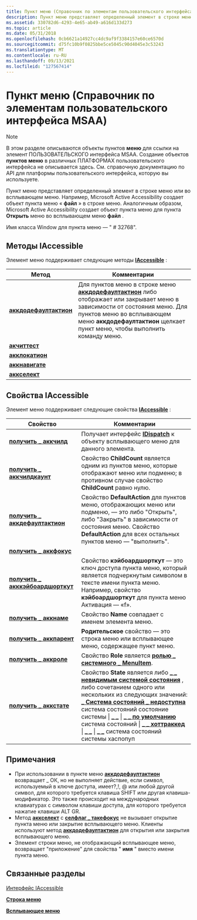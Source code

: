 ```yaml
---
title: Пункт меню (Справочник по элементам пользовательского интерфейса MSAA)
description: Пункт меню представляет определенный элемент в строке меню или во всплывающем меню.
ms.assetid: 330782d6-4293-4e65-ab49-a616d133d273
ms.topic: article
ms.date: 05/31/2018
ms.openlocfilehash: 0cb6621a14927cc4dc9af9f3384157e60ce6570d
ms.sourcegitcommit: d75fc10b9f0825bbe5ce5045c90d4045e3c53243
ms.translationtype: MT
ms.contentlocale: ru-RU
ms.lasthandoff: 09/13/2021
ms.locfileid: "127567414"
---
```

# <a name="menu-item-msaa-ui-element-reference"></a>Пункт меню (Справочник по элементам пользовательского интерфейса MSAA)

> [!Note]  
> В этом разделе описываются объекты пунктов **меню** для ссылки на элемент ПОЛЬЗОВАТЕЛЬСКОГО интерфейса MSAA. Создание объектов **пунктов меню** в различных ПЛАТФОРМАХ пользовательского интерфейса не описывается здесь. См. справочную документацию по API для платформы пользовательского интерфейса, которую вы используете.

 

Пункт меню представляет определенный элемент в строке меню или во всплывающем меню. Например, Microsoft Active Accessibility создает объект пункта меню « **файл** » в строке меню. Аналогичным образом, Microsoft Active Accessibility создает объект пункта меню для пункта **Открыть** меню во всплывающем меню **файл** .

Имя класса Window для пункта меню — " \# 32768".

## <a name="iaccessible-methods"></a>Методы IAccessible

Элемент меню поддерживает следующие методы [**IAccessible**](/windows/desktop/api/oleacc/nn-oleacc-iaccessible) :



| Метод                                                                    | Комментарии                                                                                                                                                                                                                                                                                       |
|---------------------------------------------------------------------------|------------------------------------------------------------------------------------------------------------------------------------------------------------------------------------------------------------------------------------------------------------------------------------------------|
| [**аккдодефаултактион**](/windows/desktop/api/Oleacc/nf-oleacc-iaccessible-accdodefaultaction) | Для пунктов меню в строке меню [**аккдодефаултактион**](/windows/desktop/api/Oleacc/nf-oleacc-iaccessible-accdodefaultaction) либо отображает или закрывает меню в зависимости от состояния меню. Для пунктов меню во всплывающем меню **аккдодефаултактион** щелкает пункт меню, чтобы выполнить команду меню. |
| [**акчиттест**](/windows/desktop/api/Oleacc/nf-oleacc-iaccessible-acchittest)                 |                                                                                                                                                                                                                                                                                                |
| [**акклокатион**](/windows/desktop/api/Oleacc/nf-oleacc-iaccessible-acclocation)               |                                                                                                                                                                                                                                                                                                |
| [**аккнавигате**](/windows/desktop/api/Oleacc/nf-oleacc-iaccessible-accnavigate)               |                                                                                                                                                                                                                                                                                                |
| [**аккселект**](/windows/desktop/api/Oleacc/nf-oleacc-iaccessible-accselect)                   |                                                                                                                                                                                                                                                                                                |



 

## <a name="iaccessible-properties"></a>Свойства IAccessible

Элемент меню поддерживает следующие свойства [**IAccessible**](/windows/desktop/api/oleacc/nn-oleacc-iaccessible) :



| Свойство                                                                             | Комментарии                                                                                                                                                                                                                                                                                                                                                                                                                                                                                                                                                                                                                                                                                                  |
|--------------------------------------------------------------------------------------|-----------------------------------------------------------------------------------------------------------------------------------------------------------------------------------------------------------------------------------------------------------------------------------------------------------------------------------------------------------------------------------------------------------------------------------------------------------------------------------------------------------------------------------------------------------------------------------------------------------------------------------------------------------------------------------------------------------|
| [**получить \_ аккчилд**](/windows/desktop/api/Oleacc/nf-oleacc-iaccessible-get_accchild)                       | Получает интерфейс [**IDispatch**](idispatch-interface.md) к объекту всплывающего меню для данного элемента.                                                                                                                                                                                                                                                                                                                                                                                                                                                                                                                                                                                                 |
| [**получить \_ аккчилдкаунт**](/windows/desktop/api/Oleacc/nf-oleacc-iaccessible-get_accchildcount)             | Свойство **ChildCount** является одним из пунктов меню, которые отображают меню или подменю; в противном случае свойство **ChildCount** равно нулю.                                                                                                                                                                                                                                                                                                                                                                                                                                                                                                                                                                          |
| [**получить \_ аккдефаултактион**](/windows/desktop/api/Oleacc/nf-oleacc-iaccessible-get_accdefaultaction)       | Свойство **DefaultAction** для пунктов меню, отображающих меню или подменю, — это либо "Открыть", либо "Закрыть" в зависимости от состояния меню. Свойство **DefaultAction** для всех остальных пунктов меню — "выполнить".                                                                                                                                                                                                                                                                                                                                                                                                                                                                                        |
| [**получить \_ аккфокус**](/windows/desktop/api/Oleacc/nf-oleacc-iaccessible-get_accfocus)                       |                                                                                                                                                                                                                                                                                                                                                                                                                                                                                                                                                                                                                                                                                                           |
| [**получить \_ акккэйбоардшорткут**](/windows/desktop/api/Oleacc/nf-oleacc-iaccessible-get_acckeyboardshortcut) | Свойство **кэйбоардшорткут** — это ключ доступа пункта меню, который является подчеркнутым символом в тексте имени пункта меню. Например, свойство **кэйбоардшорткут** для пункта меню Активация — «f».                                                                                                                                                                                                                                                                                                                                                                                                                                                                                      |
| [**получить \_ аккнаме**](/windows/desktop/api/Oleacc/nf-oleacc-iaccessible-get_accname)                         | Свойство **Name** совпадает с именем элемента меню.                                                                                                                                                                                                                                                                                                                                                                                                                                                                                                                                                                                                                                           |
| [**получить \_ аккпарент**](/windows/desktop/api/Oleacc/nf-oleacc-iaccessible-get_accparent)                     | **Родительское** свойство — это строка меню или всплывающее меню, содержащее пункт меню.                                                                                                                                                                                                                                                                                                                                                                                                                                                                                                                                                                                                                       |
| [**получить \_ аккроле**](/windows/desktop/api/Oleacc/nf-oleacc-iaccessible-get_accrole)                         | Свойство **Role** является [**ролью \_ системного \_ MenuItem**](object-roles.md).                                                                                                                                                                                                                                                                                                                                                                                                                                                                                                                                                                                                             |
| [**получить \_ аккстате**](/windows/desktop/api/Oleacc/nf-oleacc-iaccessible-get_accstate)                       | Свойство **State** является либо [**\_ \_ невидимым системой состояния**](object-state-constants.md) , либо сочетанием одного или нескольких из следующих значений: [**\_ Система состояний \_ недоступна**](object-state-constants.md) система состояний состояние системы \| [**\_ \_**](object-state-constants.md) \| [**\_ \_ по умолчанию**](object-state-constants.md) система состояний \| [**\_ \_ хоттраккед**](object-state-constants.md) \| [**\_ \_**](object-state-constants.md) \| [**\_ \_**](object-state-constants.md) система состояний системы хаспопуп<br/> |



 

## <a name="notes"></a>Примечания

-   При использовании в пункте меню [**аккдодефаултактион**](/windows/desktop/api/Oleacc/nf-oleacc-iaccessible-accdodefaultaction) возвращает \_ ОК, но не выполняет действие, если символ, используемый в ключе доступа, имеет?,!, @ или любой другой символ, для которого требуется клавиша SHIFT или другая клавиша-модификатор. Это также происходит на международных клавиатурах с символом клавиши доступа, для которого требуется нажатие клавиши ALT GR.
-   Метод [**аккселект**](/windows/desktop/api/Oleacc/nf-oleacc-iaccessible-accselect) с [**селфлаг \_ такефокус**](selflag.md) не вызывает открытие пункта меню или закрытие всплывающего меню. Клиенты используют метод [**аккдодефаултактион**](/windows/desktop/api/Oleacc/nf-oleacc-iaccessible-accdodefaultaction) для открытия или закрытия всплывающего меню.
-   Элемент строки меню, не отображающий всплывающее меню, возвращает "приложение" для свойства " **имя** " вместо имени пункта меню.

## <a name="related-topics"></a>Связанные разделы

<dl> <dt>

[Интерфейс IAccessible](/windows/desktop/api/oleacc/nn-oleacc-iaccessible)
</dt> <dt>

[**Строка меню**](menu-bar.md)
</dt> <dt>

[**Всплывающее меню**](pop-up-menu.md)
</dt> </dl>

 

 





